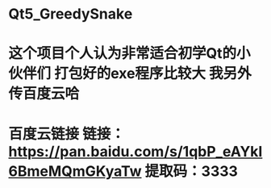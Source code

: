 # Qt5_GreedySnake
# 这个项目个人认为非常适合初学Qt的小伙伴们 打包好的exe程序比较大 我另外传百度云哈
# 百度云链接 链接：https://pan.baidu.com/s/1qbP_eAYkI6BmeMQmGKyaTw 提取码：3333
